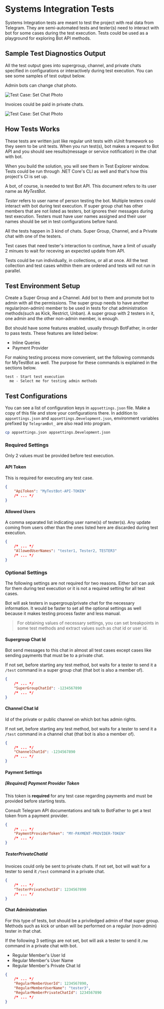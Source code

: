 # Systems Integration Tests

Systems Integration tests are meant to test the project with real data from Telegram. They are semi-automated tests and tester(s) need to interact with bot for some cases during the test execution. Tests could be used as a playground for exploring Bot API methods.

## Sample Test Diagnostics Output

All the test output goes into supergroup, channel, and private chats specified in configurations or interactively during test execution. You can see some samples of test output below.

Admin bots can change chat photo.

![Test Case: Set Chat Photo](./images/testcase-chatphoto.jpg)

Invoices could be paid in private chats.

![Test Case: Set Chat Photo](./images/testcase-payment.jpg)

## How Tests Works

These tests are written just like regular unit tests with xUnit framework so they seem to be unit tests. When you run test(s), bot makes a request to Bot API and you should see results(message or service notification) in the chat with bot.

When you build the solution, you will see them in Test Explorer window. Tests could be run through .NET Core's CLI as well and that's how this project's CI is set up.

A bot, of course, is needed to test Bot API. This document refers to its user name as _MyTestBot_.

_Tester_ refers to user name of person testing the bot. Multiple testers could interact with bot during
test execution. If super group chat has other members that are not listed as testers, bot ignores their
messages during test execution. Testers must have user names assigned and their user names should be set
in test configurations before hand.

All the tests happen in 3 kind of chats. Super Group, Channel, and a Private chat with one of the testers.

Test cases that need tester's interaction to continue, have a limit of usually 2 minues to wait for receving an expected update from API.

Tests could be run individually, in collections, or all at once. All the test collection and test cases whithin them are ordered and tests will not run in parallel.

## Test Environment Setup

Create a Super Group and a Channel. Add bot to them and promote bot to admin with all the permissions. The super group needs to have another regular(non-admin) member to be used in tests for chat administration methods(such as Kick, Restrict, Unban). A super group with 2 testers in it, one admin and the other non-admin member, is enough.

Bot should have some features enabled, usually through BotFather, in order to pass tests. These features are listed below:

- Inline Queries
- Payment Provider

For making testing process more convenient, set the following commands for MyTestBot as well. The purpose for these commands is explained in the sections below.

```text
test - Start test execution
  me - Select me for testing admin methods
```

## Test Configurations

You can see a list of configuration keys in `appsettings.json` file. Make a copy of this file and store your configurations there. In addition to `appsettings.json` and `appsettings.Development.json`, environment variables prefixed by `TelegramBot_` are also read into program.

```bash
cp appsettings.json appsettings.Development.json
```

### Required Settings

Only 2 values must be provided before test execution.

#### API Token

This is required for executing any test case.

```json
{
    "ApiToken": "MyTestBot-API-TOKEN"
    /* ... */
}
```

#### Allowed Users

A comma separated list indicating user name(s) of tester(s). Any update coming from users other than the ones listed here are discarded during test execution.

```json
{
    /* ... */
    "AllowedUserNames": "tester1, Tester2, TESTER3"
    /* ... */
}
```

### Optional Settings

The following settings are not required for two reasons. Either bot can ask for them during test execution or it is not a required setting for all test cases.

Bot will ask testers in supergroup/private chat for the necessary information. It would be faster to set all the optional settings as well because it makes testing process faster and less manual.

> For obtaining values of necessary settings, you can set breakpoints in some test methods and extract values such as chat id or user id.

#### Supergroup Chat Id

Bot send  messages to this chat in almost all test cases except cases like sending payments that must be to a private chat.

If not set, before starting any test method, bot waits for a tester to send it a `/test` command in a super group chat (that bot is also a member of).

```json
{
    /* ... */
    "SuperGroupChatId": -1234567890
    /* ... */
}
```

#### Channel Chat Id

Id of the private or public channel on which bot has admin rights.

If not set, before starting any test method, bot waits for a tester to send it a `/test` command in a channel chat (that bot is also a member of).

```json
{
    /* ... */
    "ChannelChatId": -1234567890
    /* ... */
}
```

#### Payment Settings

##### [Required] Payment Provider Token

This token is **required** for any test case regarding payments and must be provided before starting tests.

Consult Telegram API documentations and talk to BotFather to get a test token from a payment provider.

```json
{
    /* ... */
    "PaymentProviderToken": "MY-PAYMENT-PROVIDER-TOKEN"
    /* ... */
}
```

##### TesterPrivateChatId

Invoices could only be sent to private chats. If not set, bot will wait for a tester to send it `/test` command in a private chat.

```json
{
    /* ... */
    "TesterPrivateChatId": 1234567890
    /* ... */
}
```

#### Chat Administration

For this type of tests, bot should be a priviledged admin of that super group. Methods such as kick or unban will be performed on a regular (non-admin) tester in that chat.

If the following 3 settings are not set, bot will ask a tester to send it `/me` command in a private chat with bot.

- Regular Member's User Id
- Regular Member's User Name
- Regular Member's Private Chat Id

```json
{
    /* ... */
    "RegularMemberUserId": 1234567890,
    "RegularMemberUserName": "tester3",
    "RegularMemberPrivateChatId": 1234567890
    /* ... */
}
```
